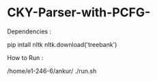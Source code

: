 # CKY-Parser-with-PCFG-

Dependencies :

pip intall nltk
nltk.download('treebank')

How to Run :

/home/e1-246-6/ankur/
./run.sh

